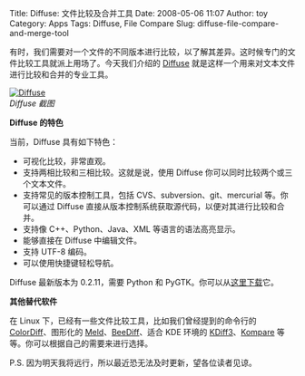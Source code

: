Title: Diffuse: 文件比较及合并工具
Date: 2008-05-06 11:07
Author: toy
Category: Apps
Tags: Diffuse, File Compare
Slug: diffuse-file-compare-and-merge-tool

有时，我们需要对一个文件的不同版本进行比较，以了解其差异。这时候专门的文件比较工具就派上用场了。今天我们介绍的
[Diffuse](http://diffuse.sourceforge.net/)
就是这样一个用来对文本文件进行比较和合并的专业工具。

[![Diffuse](http://i.linuxtoy.org/i/2008/05/diffuse-thumb.png)](http://i.linuxtoy.org/i/2008/05/diffuse.png)  
*Diffuse 截图*

**Diffuse 的特色**

当前，Diffuse 具有如下特色：

-   可视化比较，非常直观。
-   支持两相比较和三相比较。这就是说，使用 Diffuse
    你可以同时比较两个或三个文本文件。
-   支持常见的版本控制工具，包括 CVS、subversion、git、mercurial
    等。你可以通过 Diffuse
    直接从版本控制系统获取源代码，以便对其进行比较和合并。
-   支持像 C++、Python、Java、XML 等语言的语法高亮显示。
-   能够直接在 Diffuse 中编辑文件。
-   支持 UTF-8 编码。
-   可以使用快捷键轻松导航。

Diffuse 最新版本为 0.2.11，需要 Python 和
PyGTK。你可以从[这里下载](http://sourceforge.net/project/showfiles.php?group_id=157784)它。

**其他替代软件**

在 Linux 下，已经有一些文件比较工具，比如我们曾经提到的命令行的
[ColorDiff](http://linuxtoy.org/archives/colordiff.html)、图形化的
[Meld](http://linuxtoy.org/archives/meld-2.html)、[BeeDiff](http://linuxtoy.org/archives/beediff.html)、适合
KDE 环境的
[KDiff3](http://linuxtoy.org/archives/kdiff3.html)、[Kompare](http://linuxtoy.org/archives/kompare.html)
等等。你可以根据自己的需要来进行选择。

P.S. 因为明天我将远行，所以最近恐无法及时更新，望各位读者见谅。
